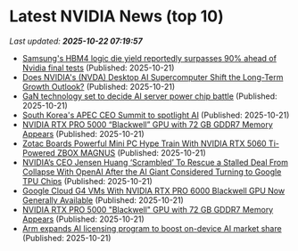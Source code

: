 # Latest NVIDIA News (top 10)
_Last updated: **2025-10-22 07:19:57**_

- [Samsung's HBM4 logic die yield reportedly surpasses 90% ahead of Nvidia final tests](https://www.digitimes.com/news/a20251021PD232/samsung-hbm4-nvidia-4nm-testing.html) (Published: 2025-10-21)
- [Does NVIDIA's (NVDA) Desktop AI Supercomputer Shift the Long-Term Growth Outlook?](https://finance.yahoo.com/news/does-nvidias-nvda-desktop-ai-071226409.html) (Published: 2025-10-21)
- [GaN technology set to decide AI server power chip battle](https://www.digitimes.com/news/a20251021PD215/gan-ai-server-automotive-technology-nvidia.html) (Published: 2025-10-21)
- [South Korea's APEC CEO Summit to spotlight AI](https://www.digitimes.com/news/a20251021PD223/ceo-apec-president-nvidia-chairman.html) (Published: 2025-10-21)
- [NVIDIA RTX PRO 5000 “Blackwell” GPU with 72 GB GDDR7 Memory Appears](https://www.madshrimps.be/news/nvidia-rtx-pro-5000-blackwell-gpu-with-72-gb-gddr7-memory-appears/) (Published: 2025-10-21)
- [Zotac Boards Powerful Mini PC Hype Train With NVIDIA RTX 5060 Ti-Powered ZBOX MAGNUS](https://www.madshrimps.be/news/zotac-boards-powerful-mini-pc-hype-train-with-nvidia-rtx-5060-ti-powered-zbox-magnus/) (Published: 2025-10-21)
- [NVIDIA’s CEO Jensen Huang ‘Scrambled’ To Rescue a Stalled Deal From Collapse With OpenAI After the AI Giant Considered Turning to Google TPU Chips](https://wccftech.com/nvidia-ceo-scrambled-to-rescue-a-stalled-deal-from-collapse-with-openai/) (Published: 2025-10-21)
- [Google Cloud G4 VMs With NVIDIA RTX PRO 6000 Blackwell GPU Now Generally Available](https://www.madshrimps.be/news/google-cloud-g4-vms-with-nvidia-rtx-pro-6000-blackwell-gpu-now-generally-available/) (Published: 2025-10-21)
- [NVIDIA RTX PRO 5000 "Blackwell" GPU with 72 GB GDDR7 Memory Appears](https://www.techpowerup.com/342059/nvidia-rtx-pro-5000-blackwell-gpu-with-72-gb-gddr7-memory-appears) (Published: 2025-10-21)
- [Arm expands AI licensing program to boost on-device AI market share](https://economictimes.indiatimes.com/tech/artificial-intelligence/arm-expands-ai-licensing-program-to-boost-on-device-ai-market-share/articleshow/124713923.cms) (Published: 2025-10-21)
